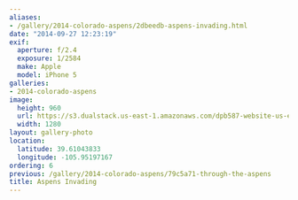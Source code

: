 ```yaml
---
aliases:
- /gallery/2014-colorado-aspens/2dbeedb-aspens-invading.html
date: "2014-09-27 12:23:19"
exif:
  aperture: f/2.4
  exposure: 1/2584
  make: Apple
  model: iPhone 5
galleries:
- 2014-colorado-aspens
image:
  height: 960
  url: https://s3.dualstack.us-east-1.amazonaws.com/dpb587-website-us-east-1/asset/gallery/2014-colorado-aspens/2dbeedb-aspens-invading~1280.jpg
  width: 1280
layout: gallery-photo
location:
  latitude: 39.61043833
  longitude: -105.95197167
ordering: 6
previous: /gallery/2014-colorado-aspens/79c5a71-through-the-aspens
title: Aspens Invading
---
```

